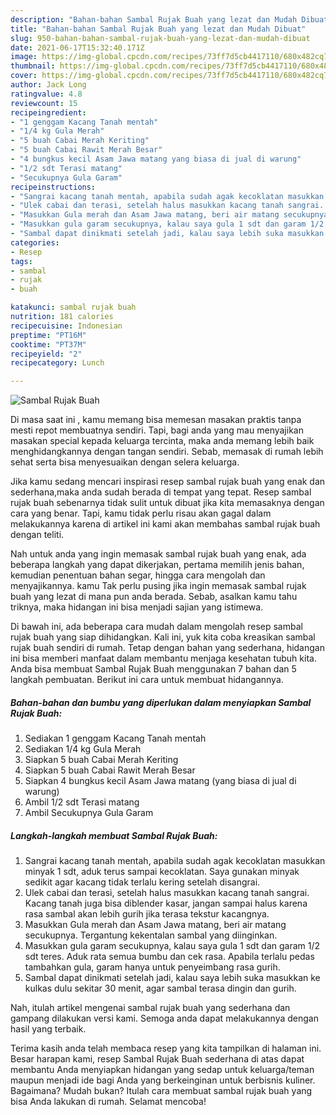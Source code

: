 ```yaml
---
description: "Bahan-bahan Sambal Rujak Buah yang lezat dan Mudah Dibuat"
title: "Bahan-bahan Sambal Rujak Buah yang lezat dan Mudah Dibuat"
slug: 950-bahan-bahan-sambal-rujak-buah-yang-lezat-dan-mudah-dibuat
date: 2021-06-17T15:32:40.171Z
image: https://img-global.cpcdn.com/recipes/73ff7d5cb4417110/680x482cq70/sambal-rujak-buah-foto-resep-utama.jpg
thumbnail: https://img-global.cpcdn.com/recipes/73ff7d5cb4417110/680x482cq70/sambal-rujak-buah-foto-resep-utama.jpg
cover: https://img-global.cpcdn.com/recipes/73ff7d5cb4417110/680x482cq70/sambal-rujak-buah-foto-resep-utama.jpg
author: Jack Long
ratingvalue: 4.8
reviewcount: 15
recipeingredient:
- "1 genggam Kacang Tanah mentah"
- "1/4 kg Gula Merah"
- "5 buah Cabai Merah Keriting"
- "5 buah Cabai Rawit Merah Besar"
- "4 bungkus kecil Asam Jawa matang yang biasa di jual di warung"
- "1/2 sdt Terasi matang"
- "Secukupnya Gula Garam"
recipeinstructions:
- "Sangrai kacang tanah mentah, apabila sudah agak kecoklatan masukkan minyak 1 sdt, aduk terus sampai kecoklatan. Saya gunakan minyak sedikit agar kacang tidak terlalu kering setelah disangrai."
- "Ulek cabai dan terasi, setelah halus masukkan kacang tanah sangrai. Kacang tanah juga bisa diblender kasar, jangan sampai halus karena rasa sambal akan lebih gurih jika terasa tekstur kacangnya."
- "Masukkan Gula merah dan Asam Jawa matang, beri air matang secukupnya. Tergantung kekentalan sambal yang diinginkan."
- "Masukkan gula garam secukupnya, kalau saya gula 1 sdt dan garam 1/2 sdt teres. Aduk rata semua bumbu dan cek rasa. Apabila terlalu pedas tambahkan gula, garam hanya untuk penyeimbang rasa gurih."
- "Sambal dapat dinikmati setelah jadi, kalau saya lebih suka masukkan ke kulkas dulu sekitar 30 menit, agar sambal terasa dingin dan gurih."
categories:
- Resep
tags:
- sambal
- rujak
- buah

katakunci: sambal rujak buah 
nutrition: 181 calories
recipecuisine: Indonesian
preptime: "PT16M"
cooktime: "PT37M"
recipeyield: "2"
recipecategory: Lunch

---
```



![Sambal Rujak Buah](https://img-global.cpcdn.com/recipes/73ff7d5cb4417110/680x482cq70/sambal-rujak-buah-foto-resep-utama.jpg)

Di masa  saat ini , kamu memang bisa memesan masakan praktis tanpa mesti repot membuatnya sendiri. Tapi, bagi anda yang mau menyajikan masakan special kepada keluarga tercinta, maka anda memang lebih baik menghidangkannya dengan tangan sendiri. Sebab, memasak di rumah lebih sehat serta bisa menyesuaikan dengan selera keluarga.

Jika kamu sedang mencari inspirasi resep sambal rujak buah yang enak dan sederhana,maka anda sudah berada di tempat yang tepat. Resep sambal rujak buah  sebenarnya tidak sulit untuk dibuat jika kita memasaknya dengan cara yang benar. Tapi, kamu tidak perlu risau akan gagal dalam melakukannya 
karena di artikel ini kami akan membahas sambal rujak buah dengan teliti.  



Nah untuk anda yang ingin memasak sambal rujak buah yang enak, ada beberapa langkah yang dapat dikerjakan, pertama memilih jenis bahan, kemudian penentuan bahan segar, hingga cara mengolah dan menyajikannya. kamu Tak perlu pusing jika ingin memasak sambal rujak buah yang lezat di mana pun anda berada. Sebab, asalkan kamu  tahu triknya, maka hidangan ini bisa menjadi sajian yang istimewa.

Di bawah ini, ada beberapa cara mudah dalam mengolah resep sambal rujak buah yang siap dihidangkan. Kali ini, yuk kita coba kreasikan sambal rujak buah sendiri di rumah. Tetap dengan bahan yang sederhana, hidangan ini bisa memberi manfaat dalam membantu menjaga kesehatan tubuh kita. Anda bisa membuat Sambal Rujak Buah menggunakan 7 bahan dan 5 langkah pembuatan. Berikut ini cara untuk membuat hidangannya.

<!--inarticleads1-->

##### Bahan-bahan dan bumbu yang diperlukan dalam menyiapkan Sambal Rujak Buah:

1. Sediakan 1 genggam Kacang Tanah mentah
1. Sediakan 1/4 kg Gula Merah
1. Siapkan 5 buah Cabai Merah Keriting
1. Siapkan 5 buah Cabai Rawit Merah Besar
1. Siapkan 4 bungkus kecil Asam Jawa matang (yang biasa di jual di warung)
1. Ambil 1/2 sdt Terasi matang
1. Ambil Secukupnya Gula Garam




<!--inarticleads2-->

##### Langkah-langkah membuat Sambal Rujak Buah:

1. Sangrai kacang tanah mentah, apabila sudah agak kecoklatan masukkan minyak 1 sdt, aduk terus sampai kecoklatan. Saya gunakan minyak sedikit agar kacang tidak terlalu kering setelah disangrai.
1. Ulek cabai dan terasi, setelah halus masukkan kacang tanah sangrai. Kacang tanah juga bisa diblender kasar, jangan sampai halus karena rasa sambal akan lebih gurih jika terasa tekstur kacangnya.
1. Masukkan Gula merah dan Asam Jawa matang, beri air matang secukupnya. Tergantung kekentalan sambal yang diinginkan.
1. Masukkan gula garam secukupnya, kalau saya gula 1 sdt dan garam 1/2 sdt teres. Aduk rata semua bumbu dan cek rasa. Apabila terlalu pedas tambahkan gula, garam hanya untuk penyeimbang rasa gurih.
1. Sambal dapat dinikmati setelah jadi, kalau saya lebih suka masukkan ke kulkas dulu sekitar 30 menit, agar sambal terasa dingin dan gurih.




Nah, itulah artikel mengenai  sambal rujak buah  yang sederhana dan gampang dilakukan versi kami. Semoga anda dapat melakukannya dengan hasil yang terbaik. 

Terima kasih anda telah membaca resep yang kita tampilkan di halaman ini. Besar harapan kami, resep  Sambal Rujak Buah sederhana di atas dapat membantu Anda menyiapkan hidangan yang sedap untuk keluarga/teman maupun menjadi ide bagi Anda yang berkeinginan untuk berbisnis kuliner. Bagaimana? Mudah bukan? Itulah cara membuat sambal rujak buah yang bisa Anda lakukan di rumah. Selamat mencoba!

